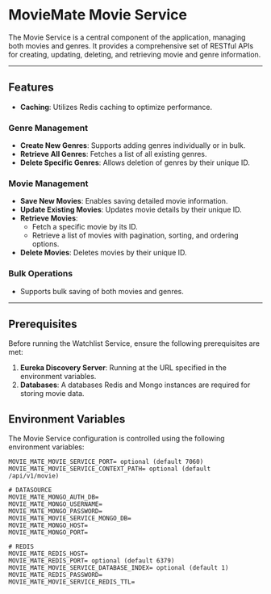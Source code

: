 # MovieMate Movie Service

The Movie Service is a central component of the application, managing both movies and genres.
It provides a comprehensive set of RESTful APIs for creating, updating, deleting, and retrieving movie and genre
information.

---

## Features

- **Caching**: Utilizes Redis caching to optimize performance.

### Genre Management

- **Create New Genres**: Supports adding genres individually or in bulk.
- **Retrieve All Genres**: Fetches a list of all existing genres.
- **Delete Specific Genres**: Allows deletion of genres by their unique ID.

### Movie Management

- **Save New Movies**: Enables saving detailed movie information.
- **Update Existing Movies**: Updates movie details by their unique ID.
- **Retrieve Movies**:
    - Fetch a specific movie by its ID.
    - Retrieve a list of movies with pagination, sorting, and ordering options.
- **Delete Movies**: Deletes movies by their unique ID.

### Bulk Operations

- Supports bulk saving of both movies and genres.

---

## Prerequisites

Before running the Watchlist Service, ensure the following prerequisites are met:

1. **Eureka Discovery Server**: Running at the URL specified in the environment variables.
2. **Databases**: A databases Redis and Mongo instances are required for storing movie data.

## Environment Variables

The Movie Service configuration is controlled using the following environment variables:

```dotenv
MOVIE_MATE_MOVIE_SERVICE_PORT= optional (default 7060)
MOVIE_MATE_MOVIE_SERVICE_CONTEXT_PATH= optional (default /api/v1/movie)

# DATASOURCE
MOVIE_MATE_MONGO_AUTH_DB=
MOVIE_MATE_MONGO_USERNAME=
MOVIE_MATE_MONGO_PASSWORD=
MOVIE_MATE_MOVIE_SERVICE_MONGO_DB=
MOVIE_MATE_MONGO_HOST=
MOVIE_MATE_MONGO_PORT=

# REDIS
MOVIE_MATE_REDIS_HOST=
MOVIE_MATE_REDIS_PORT= optional (default 6379)
MOVIE_MATE_MOVIE_SERVICE_DATABASE_INDEX= optional (default 1)
MOVIE_MATE_REDIS_PASSWORD=
MOVIE_MATE_MOVIE_SERVICE_REDIS_TTL=
```